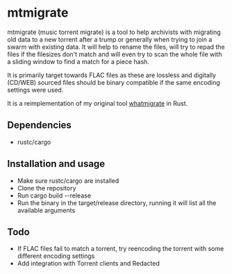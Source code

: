 # mtmigrate

mtmigrate (music torrent migrate) is a tool to help archivists with migrating old data to a new torrent after a trump or generally when trying to join a swarm with existing data. It will help to rename the files, will try to repad the files if the filesizes don't match and will even try to scan the whole file with a sliding window to find a match for a piece hash.

It is primarily target towards FLAC files as these are lossless and digitally (CD/WEB) sourced files should be binary compatible if the same encoding settings were used.

It is a reimplementation of my original tool [whatmigrate](https://github.com/ThomasColliers/whatmigrate) in Rust.

## Dependencies
- rustc/cargo

## Installation and usage
- Make sure rustc/cargo are installed
- Clone the repository
- Run cargo build --release
- Run the binary in the target/release directory, running it will list all the available arguments

## Todo
- If FLAC files fail to match a torrent, try reencoding the torrent with some different encoding settings
- Add integration with Torrent clients and Redacted